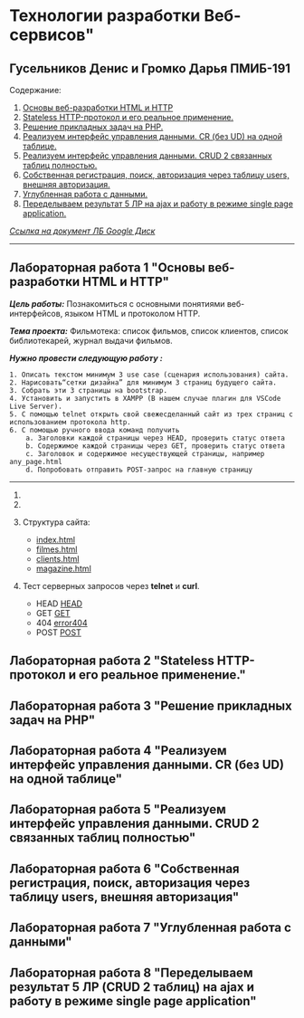 # Технологии разработки Веб-сервисов"

## **Гусельников Денис и Громко Дарья ПМИБ-191**

Содержание:
1) [Основы веб-разработки HTML и HTTP](#First)
2) [Stateless HTTP-протокол и его реальное применение.](#Second)
3) [Решение прикладных задач на PHP.](#Third)
4) [Реализуем интерфейс управления данными. CR (без UD) на одной таблице.](#Fourth)
5) [Реализуем интерфейс управления данными. CRUD 2 связанных таблиц полностью.](#Fifth)
6) [Собственная регистрация, поиск, авторизация через таблицу users, внешняя авторизация.](#Sixth)
7) [Углубленная работа с данными.](#Seventh)
8) [Переделываем результат 5 ЛР на ajax и работу в режиме single page application.](#Eighth)


[*Ссылка на документ ЛБ Google Диск*](https://docs.google.com/document/d/1JPA36Lfz-_EIdT6pyAc8ubkYHBWxPVtj5VMs4Py-nn8/edit#heading=h.r47yxwn74jhb)

---
## <a name="First">Лабораторная работа 1 "Основы веб-разработки HTML и HTTP"</a>

***Цель работы:***
Познакомиться с основными понятиями веб-интерфейсов, языком HTML и протоколом HTTP.


***Тема проекта:*** Фильмотека: список фильмов, список клиентов, список библиотекарей, журнал выдачи фильмов.


***Нужно провести следующую работу :***

    1. Описать текстом минимум 3 use case (сценария использования) сайта.
    2. Нарисовать“сетки дизайна” для минимум 3 страниц будущего сайта.
    3. Собрать эти 3 страницы на bootstrap.
    4. Установить и запустить в XAMPP (В нашем случае плагин для VSCode Live Server).
    5. С помощью telnet открыть свой свежесделанный сайт из трех страниц с использованием протокола http.
    6. С помощью ручного ввода команд получить
        a. Заголовки каждой страницы через HEAD, проверить статус ответа
        b. Содержимое каждой страницы через GET, проверить статус ответа
        c. Заголовок и содержимое несуществующей страницы, например any_page.html
        d. Попробовать отправить POST-запрос на главную страницу

---
1)

2)

3) Структура сайта:
    + [index.html]((https://github.com/DenGoose/web_laba2020/blob/dev/index.html))
    + [filmes.html]((https://github.com/DenGoose/web_laba2020/blob/dev/pages/filmes.html))
    + [clients.html]((https://github.com/DenGoose/web_laba2020/blob/dev/pages/clients.html))
    + [magazine.html]((https://github.com/DenGoose/web_laba2020/blob/dev/pages/magazine.html))

4) Тест серверных запросов через **telnet** и **curl**.
    + HEAD
        [HEAD](https://github.com/DenGoose/web_laba2020/blob/dev/asstrs/images/github/head.png)
    + GET
        [GET](https://github.com/DenGoose/web_laba2020/blob/dev/asstrs/images/github/get.png)
    + 404
        [error404](https://github.com/DenGoose/web_laba2020/blob/dev/asstrs/images/github/error404.png)
    + POST
        [POST](https://github.com/DenGoose/web_laba2020/blob/dev/asstrs/images/github/post.png)


## <a name="Second">Лабораторная работа 2 "Stateless HTTP-протокол и его реальное применение."</a>

## <a name="Third">Лабораторная работа 3 "Решение прикладных задач на PHP"</a>

## <a name="Fourth">Лабораторная работа 4 "Реализуем интерфейс управления данными. CR (без UD) на одной таблице"</a>

## <a name="Fifth">Лабораторная работа 5 "Реализуем интерфейс управления данными. CRUD 2 связанных таблиц полностью"</a>

## <a name="Sixth">Лабораторная работа 6 "Собственная регистрация, поиск, авторизация через таблицу users, внешняя авторизация"</a>

## <a name="Seventh">Лабораторная работа 7 "Углубленная работа с данными"</a>

## <a name="Eighth">Лабораторная работа 8 "Переделываем результат 5 ЛР (CRUD 2 таблиц) на ajax и работу в режиме single page application"</a>
